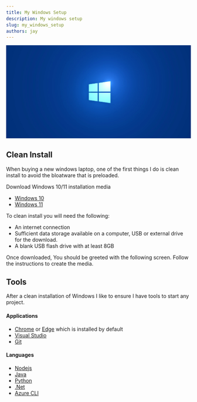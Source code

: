 ```yaml
---
title: My Windows Setup
description: My windows setup
slug: my_windows_setup
authors: jay
---
```


[![Alt text](./windows11.jpg)](/my_windows_setup)
<!--truncate-->

## Clean Install
When buying a new windows laptop, one of the first things I do is clean install to avoid the bloatware that is preloaded.

Download Windows 10/11 installation media
- [Windows 10](https://go.microsoft.com/fwlink/?LinkId=691209)
- [Windows 11](https://go.microsoft.com/fwlink/?linkid=2156295)

To clean install you will need the following:
- An internet connection
- Sufficient data storage available on a computer, USB or external drive for the download.
- A blank USB flash drive with at least 8GB


Once downloaded, You should be greeted with the following screen. Follow the instructions to create the media. 

## Tools
After a clean installation of Windows I like to ensure I have tools to start any project. 
#### Applications
- [Chrome](https://www.google.com/chrome/) or [Edge](https://www.microsoft.com/en-us/edge?form=MA13FJ) which is installed by default
- [Visual Studio](https://code.visualstudio.com/)
- [Git](https://git-scm.com/)

#### Languages
- [Nodejs](https://nodejs.org/en/)
- [Java](https://www.azul.com/downloads/)
- [Python](https://www.python.org/downloads/)
- [.Net](https://dotnet.microsoft.com/en-us/download)
- [Azure CLI](https://learn.microsoft.com/en-us/cli/azure/install-azure-cli)
